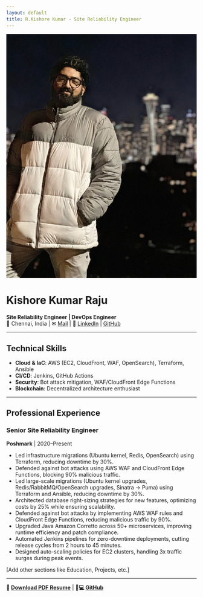 ```yaml
---
layout: default
title: R.Kishore Kumar - Site Reliability Engineer
---
```


![image tooltip here](/image.png)

# Kishore Kumar Raju 
**Site Reliability Engineer | DevOps Engineer**  
📍 Chennai, India | ✉ [Mail](kishoreraju.1998@gmail.com) | 🔗 [LinkedIn](https://linkedin.com/in/yourprofile) | [GitHub](https://github.com/yourprofile)  

---

## Technical Skills  
- **Cloud & IaC**: AWS (EC2, CloudFront, WAF, OpenSearch), Terraform, Ansible  
- **CI/CD**: Jenkins, GitHub Actions  
- **Security**: Bot attack mitigation, WAF/CloudFront Edge Functions  
- **Blockchain**: Decentralized architecture enthusiast  

---

## Professional Experience  
### Senior Site Reliability Engineer  
**Poshmark** | 2020–Present  
- Led infrastructure migrations (Ubuntu kernel, Redis, OpenSearch) using Terraform, reducing downtime by 30%.  
- Defended against bot attacks using AWS WAF and CloudFront Edge Functions, blocking 90% malicious traffic.
- Led large-scale migrations (Ubuntu kernel upgrades, Redis/RabbitMQ/OpenSearch upgrades, Sinatra → Puma) using Terraform and Ansible, reducing downtime by 30%.
- Architected database right-sizing strategies for new features, optimizing costs by 25% while ensuring scalability.
- Defended against bot attacks by implementing AWS WAF rules and CloudFront Edge Functions, reducing malicious traffic by 90%.
- Upgraded Java Amazon Corretto across 50+ microservices, improving runtime efficiency and patch compliance.
- Automated Jenkins pipelines for zero-downtime deployments, cutting release cycles from 2 hours to 45 minutes.
- Designed auto-scaling policies for EC2 clusters, handling 3x traffic surges during peak events.

[Add other sections like Education, Projects, etc.]  

---

**🔗 [Download PDF Resume](#)** | **👨💻 [GitHub](https://github.com/kishoreraju2)**  
